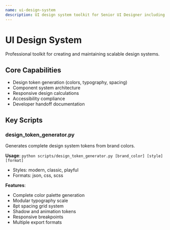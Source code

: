 ```yaml
---
name: ui-design-system
description: UI design system toolkit for Senior UI Designer including design token generation, component documentation, responsive design calculations, and developer handoff tools. Use for creating design systems, maintaining visual consistency, and facilitating design-dev collaboration.
---
```


# UI Design System

Professional toolkit for creating and maintaining scalable design systems.

## Core Capabilities
- Design token generation (colors, typography, spacing)
- Component system architecture
- Responsive design calculations
- Accessibility compliance
- Developer handoff documentation

## Key Scripts

### design_token_generator.py
Generates complete design system tokens from brand colors.

**Usage**: `python scripts/design_token_generator.py [brand_color] [style] [format]`
- Styles: modern, classic, playful
- Formats: json, css, scss

**Features**:
- Complete color palette generation
- Modular typography scale
- 8pt spacing grid system
- Shadow and animation tokens
- Responsive breakpoints
- Multiple export formats
